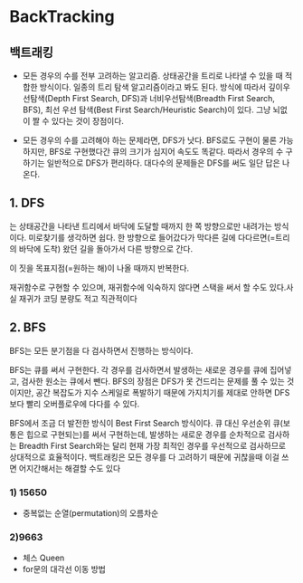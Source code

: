 #   BackTracking
##      백트래킹
-   모든 경우의 수를 전부 고려하는 알고리즘. 상태공간을 트리로 나타낼 수 있을 때 적합한 방식이다. 일종의 트리 탐색 알고리즘이라고 봐도 된다. 방식에 따라서 깊이우선탐색(Depth First Search, DFS)과 너비우선탐색(Breadth First Search, BFS), 최선 우선 탐색(Best First Search/Heuristic Search)이 있다. 그냥 뇌없이 짤 수 있다는 것이 장점이다.

-   모든 경우의 수를 고려해야 하는 문제라면, DFS가 낫다. BFS로도 구현이 물론 가능하지만, BFS로 구현했다간 큐의 크기가 심지어 속도도 똑같다. 따라서 경우의 수 구하기는 일반적으로 DFS가 편리하다. 대다수의 문제들은 DFS를 써도 일단 답은 나온다.

 
 ## 1.   **DFS** 
 는 상태공간을 나타낸 트리에서 바닥에 도달할 때까지 한 쪽 방향으로만 내려가는 방식이다. 미로찾기를 생각하면 쉽다. 한 방향으로 들어갔다가 막다른 길에 다다르면(=트리의 바닥에 도착) 왔던 길을 돌아가서 다른 방향으로 간다.
 
  이 짓을 목표지점(=원하는 해)이 나올 때까지 반복한다.

재귀함수로 구현할 수 있으며, 재귀함수에 익숙하지 않다면 스택을 써서 할 수도 있다.사실 재귀가 코딩 분량도 적고 직관적이다

## 2.   **BFS**
BFS는 모든 분기점을 다 검사하면서 진행하는 방식이다. 
 
 BFS는 큐를 써서 구현한다. 각 경우를 검사하면서 발생하는 새로운 경우를 큐에 집어넣고, 검사한 원소는 큐에서 뺀다. BFS의 장점은 DFS가 못 건드리는 문제를 풀 수 있는 것이지만, 공간 복잡도가 지수 스케일로 폭발하기 때문에 가지치기를 제대로 안하면 DFS보다 빨리 오버플로우에 다다를 수 있다.

 BFS에서 조금 더 발전한 방식이 Best First Search 방식이다. 큐 대신 우선순위 큐(보통은 힙으로 구현되는)를 써서 구현하는데, 발생하는 새로운 경우를 순차적으로 검사하는 Breadth First Search와는 달리 현재 가장 최적인 경우를 우선적으로 검사하므로 상대적으로 효율적이다. 백트래킹은 모든 경우를 다 고려하기 때문에 귀찮을때 이걸 쓰면 어지간해서는 해결할 수도 있다

 ###    1) 15650
 -  중복없는 순열(permutation)의 오름차순

###     2)9663
-   체스    Queen
-   for문의 대각선 이동 방법
 